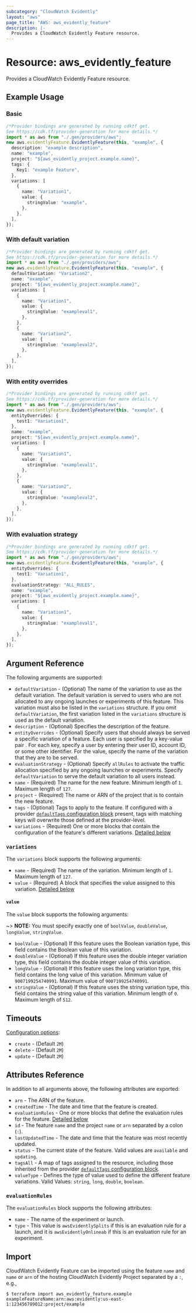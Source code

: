 ```yaml
---
subcategory: "CloudWatch Evidently"
layout: "aws"
page_title: "AWS: aws_evidently_feature"
description: |-
  Provides a CloudWatch Evidently Feature resource.
---
```


# Resource: aws\_evidently\_feature

Provides a CloudWatch Evidently Feature resource.

## Example Usage

### Basic

```typescript
/*Provider bindings are generated by running cdktf get.
See https://cdk.tf/provider-generation for more details.*/
import * as aws from "./.gen/providers/aws";
new aws.evidentlyFeature.EvidentlyFeature(this, "example", {
  description: "example description",
  name: "example",
  project: "${aws_evidently_project.example.name}",
  tags: {
    Key1: "example Feature",
  },
  variations: [
    {
      name: "Variation1",
      value: {
        stringValue: "example",
      },
    },
  ],
});

```

### With default variation

```typescript
/*Provider bindings are generated by running cdktf get.
See https://cdk.tf/provider-generation for more details.*/
import * as aws from "./.gen/providers/aws";
new aws.evidentlyFeature.EvidentlyFeature(this, "example", {
  defaultVariation: "Variation2",
  name: "example",
  project: "${aws_evidently_project.example.name}",
  variations: [
    {
      name: "Variation1",
      value: {
        stringValue: "exampleval1",
      },
    },
    {
      name: "Variation2",
      value: {
        stringValue: "exampleval2",
      },
    },
  ],
});

```

### With entity overrides

```typescript
/*Provider bindings are generated by running cdktf get.
See https://cdk.tf/provider-generation for more details.*/
import * as aws from "./.gen/providers/aws";
new aws.evidentlyFeature.EvidentlyFeature(this, "example", {
  entityOverrides: {
    test1: "Variation1",
  },
  name: "example",
  project: "${aws_evidently_project.example.name}",
  variations: [
    {
      name: "Variation1",
      value: {
        stringValue: "exampleval1",
      },
    },
    {
      name: "Variation2",
      value: {
        stringValue: "exampleval2",
      },
    },
  ],
});

```

### With evaluation strategy

```typescript
/*Provider bindings are generated by running cdktf get.
See https://cdk.tf/provider-generation for more details.*/
import * as aws from "./.gen/providers/aws";
new aws.evidentlyFeature.EvidentlyFeature(this, "example", {
  entityOverrides: {
    test1: "Variation1",
  },
  evaluationStrategy: "ALL_RULES",
  name: "example",
  project: "${aws_evidently_project.example.name}",
  variations: [
    {
      name: "Variation1",
      value: {
        stringValue: "exampleval1",
      },
    },
  ],
});

```

## Argument Reference

The following arguments are supported:

* `defaultVariation` - (Optional) The name of the variation to use as the default variation. The default variation is served to users who are not allocated to any ongoing launches or experiments of this feature. This variation must also be listed in the `variations` structure. If you omit `defaultVariation`, the first variation listed in the `variations` structure is used as the default variation.
* `description` - (Optional) Specifies the description of the feature.
* `entityOverrides` - (Optional) Specify users that should always be served a specific variation of a feature. Each user is specified by a key-value pair . For each key, specify a user by entering their user ID, account ID, or some other identifier. For the value, specify the name of the variation that they are to be served.
* `evaluationStrategy` - (Optional) Specify `allRules` to activate the traffic allocation specified by any ongoing launches or experiments. Specify `defaultVariation` to serve the default variation to all users instead.
* `name` - (Required) The name for the new feature. Minimum length of `1`. Maximum length of `127`.
* `project` - (Required) The name or ARN of the project that is to contain the new feature.
* `tags` - (Optional) Tags to apply to the feature. If configured with a provider [`defaultTags` configuration block](/docs/providers/aws/index.html#default_tags-configuration-block) present, tags with matching keys will overwrite those defined at the provider-level.
* `variations` - (Required) One or more blocks that contain the configuration of the feature's different variations. [Detailed below](#variations)

### `variations`

The `variations` block supports the following arguments:

* `name` - (Required) The name of the variation. Minimum length of `1`. Maximum length of `127`.
* `value` - (Required) A block that specifies the value assigned to this variation. [Detailed below](#value)

#### `value`

The `value` block supports the following arguments:

\~> **NOTE:** You must specify exactly one of `boolValue`, `doubleValue`, `longValue`, `stringValue`.

* `boolValue` - (Optional) If this feature uses the Boolean variation type, this field contains the Boolean value of this variation.
* `doubleValue` - (Optional) If this feature uses the double integer variation type, this field contains the double integer value of this variation.
* `longValue` - (Optional) If this feature uses the long variation type, this field contains the long value of this variation. Minimum value of `9007199254740991`. Maximum value of `9007199254740991`.
* `stringValue` - (Optional) If this feature uses the string variation type, this field contains the string value of this variation. Minimum length of `0`. Maximum length of `512`.

## Timeouts

[Configuration options](https://www.terraform.io/docs/configuration/blocks/resources/syntax.html#operation-timeouts):

* `create` - (Default `2M`)
* `delete` - (Default `2M`)
* `update` - (Default `2M`)

## Attributes Reference

In addition to all arguments above, the following attributes are exported:

* `arn` - The ARN of the feature.
* `createdTime` - The date and time that the feature is created.
* `evaluationRules` - One or more blocks that define the evaluation rules for the feature. [Detailed below](#evaluation_rules)
* `id` - The feature `name` and the project `name` or `arn` separated by a colon (`:`).
* `lastUpdatedTime` - The date and time that the feature was most recently updated.
* `status` - The current state of the feature. Valid values are `available` and `updating`.
* `tagsAll` - A map of tags assigned to the resource, including those inherited from the provider [`defaultTags` configuration block](/docs/providers/aws/index.html#default_tags-configuration-block).
* `valueType` - Defines the type of value used to define the different feature variations. Valid Values: `string`, `long`, `double`, `boolean`.

### `evaluationRules`

The `evaluationRules` block supports the following attributes:

* `name` - The name of the experiment or launch.
* `type` - This value is `awsEvidentlySplits` if this is an evaluation rule for a launch, and it is `awsEvidentlyOnlineab` if this is an evaluation rule for an experiment.

## Import

CloudWatch Evidently Feature can be imported using the feature `name` and `name` or `arn` of the hosting CloudWatch Evidently Project separated by a `:`, e.g.,

```console
$ terraform import aws_evidently_feature.example exampleFeatureName:arn:aws:evidently:us-east-1:123456789012:project/example
```
